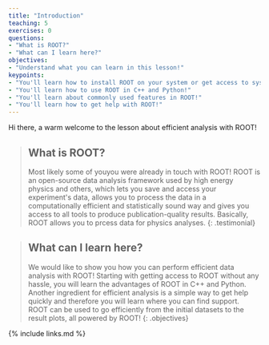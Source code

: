```yaml
---
title: "Introduction"
teaching: 5
exercises: 0
questions:
- "What is ROOT?"
- "What can I learn here?"
objectives:
- "Understand what you can learn in this lesson!"
keypoints:
- "You'll learn how to install ROOT on your system or get access to systems with ROOT pre-installed!"
- "You'll learn how to use ROOT in C++ and Python!"
- "You'll learn about commonly used features in ROOT!"
- "You'll learn how to get help with ROOT!"
---
```


Hi there, a warm welcome to the lesson about efficient analysis with ROOT!

> ## What is ROOT?
> Most likely some of youyou were already in touch with ROOT! 
> ROOT is an open-source data analysis framework used by high energy physics and others, which lets you save and access your experiment's data, allows you to process the data in a computationally efficient and statistically sound way and gives you access to all tools to produce publication-quality results.
> Basically, ROOT allows you to prcess data for physics analyses.
{: .testimonial}


> ## What can I learn here?
> We would like to show you how you can perform efficient data analysis with ROOT! Starting with getting access to ROOT without any hassle, you will learn the advantages of ROOT in C++ and Python.  Another ingredient for efficient analysis is a simple way to get help quickly and therefore you will learn where you can find support. ROOT can be used to go efficiently from the initial datasets to the result plots, all powered by ROOT!
{: .objectives}

{% include links.md %}
